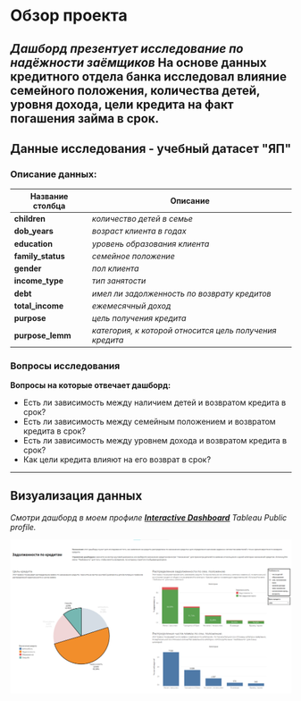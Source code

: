 # Обзор проекта

*Дашборд презентует исследование по надёжности заёмщиков*
На основе данных кредитного отдела банка исследовал влияние семейного положения, количества детей, уровня дохода, цели кредита на факт погашения займа в срок.
-------------------------------------------------------------------------------------------------------------------------------------------------
## Данные исследования - учебный датасет **"ЯП"** <br />
### Описание данных: </br>
| Название столбца | Описание                            |
|-----------------|-------------------------------------|
| **children**        | *количество детей в семье*            |
| **dob_years**       | *возраст клиента в годах*             |
| **education**       | *уровень образования клиента*         |
| **family_status**   | *семейное положение*                  |
| **gender**          | *пол клиента*                         |
| **income_type**     | *тип занятости*                       |
| **debt**            | *имел ли задолженность по возврату кредитов* |
| **total_income**    | *ежемесячный доход*                   |
| **purpose**         | *цель получения кредита*              |
| **purpose_lemm**    | *категория, к которой относится цель получения кредита* |

### Вопросы исследования <br />
 
**Вопросы на которые отвечает дашборд:**
 
- Есть ли зависимость между наличием детей и возвратом кредита в срок?
- Есть ли зависимость между семейным положением и возвратом кредита в срок?
- Есть ли зависимость между уровнем дохода и возвратом кредита в срок?
- Как цели кредита влияют на его возврат в срок?

-------------------------------------------------------------------------------------------------------------------------------------------------
## Визуализация данных 

*Смотри дашборд в моем профиле **[Interactive Dashboard](https://public.tableau.com/app/profile/oleg.vitebskiy/viz/Dashboard_credit_bank/debt_research)**  Tableau Public profile.*  

![debt_dashboard](https://github.com/Ezekiel-Konrad/Data-Analysis/blob/main/Tableau/debt_dashboard.png)
